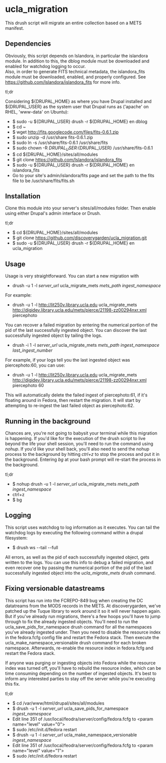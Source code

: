 ucla_migration
==============

This drush script will migrate an entire collection based on a METS manifest.

Dependencies
------------
Obviously, this script depends on Islandora, in particular the islandora module.  In addition to this, the dblog module must be downloaded and enabled for watchdog logging to occur.  
Also, in order to generate FITS technical metadata, the islandora_fits module must be downloaded, enabled, and properly configured.  See https://github.com/Islandora/islandora_fits for more info.

tl;dr

Considering ${DRUPAL_HOME} as where you have Drupal installed and ${DRUPAL_USER} as the system user that Drupal runs as ('apache' on RHEL, 'www-data' on Ubuntu):

* $ sudo -u ${DRUPAL_USER} drush -r ${DRUPAL_HOME} en dblog
* $ cd ~
* $ wget http://fits.googlecode.com/files/fits-0.6.1.zip
* $ sudo unzip -d /usr/share fits-0.6.1.zip
* $ sudo ln -s /usr/share/fits-0.6.1 /usr/share/fits
* $ sudo chown -R ${DRUPAL_USER}:${DRUPAL_USER} /usr/share/fits-0.6.1
* $ cd ${DRUPAL_HOME}/sites/all/modules
* $ git clone https://github.com/Islandora/islandora_fits
* $ sudo -u ${DRUPAL_USER} drush -r ${DRUPAL_HOME} en islandora_fits
* Go to your site's admin/islandora/fits page and set the path to the fits file to be /usr/share/fits/fits.sh

Installation
------------
Clone this module into your server's sites/all/modules folder.  Then enable using either Drupal's admin interface or Drush.

tl;dr
* $ cd ${DRUPAL_HOME}/sites/all/modules
* $ git clone https://github.com/discoverygarden/ucla_migration.git
* $ sudo -u ${DRUPAL_USER} drush -r ${DRUPAL_HOME} en ucla_migration

Usage
----
Usage is very straightforward.  You can start a new migration with
* drush -u 1 -l *server_url* ucla_migrate_mets *mets_path* *ingest_namespace*

For example:
* drush -u 1 -l http://lit250v.library.ucla.edu ucla_migrate_mets http://digidev.library.ucla.edu/mets/pierce/21198-zz00294nxr.xml piercephoto

You can recover a failed migration by entering the numerical portion of the pid of the last successfully ingested object.  You can discover the last successfully ingested object by tailing the logs.
* drush -i 1 -l *server_url* ucla_migrate_mets *mets_path* *ingest_namespace* *last_ingest_number*

For example, if your logs tell you the last ingested object was piercephoto:60, you can use:
* drush -u 1 -l http://lit250v.library.ucla.edu ucla_migrate_mets http://digidev.library.ucla.edu/mets/pierce/21198-zz00294nxr.xml piercephoto 60

This will automatically delete the failed ingest of piercephoto:61, if it's floating around in Fedora, then restart the migration.  It will start by attempting to re-ingest the last failed object as piercephoto:62.

Running in the background
-------------------------
Chances are, you're not going to babysit your terminal while this migration is happening.  If you'd like for the execution of the drush script to live beyond the life your shell session, you'll need to run the command using *nohup*.  If you'd like your shell back, you'll also need to send the nohup process to the background by hitting *ctrl+z* to stop the process and put it in the background.  Entering *bg* at your bash prompt will re-start the process in the background.

tl;dr
* $ nohup drush -u 1 -l *server_url* ucla_migrate_mets *mets_path* *ingest_namespace*
* ctrl+z
* $ bg

Logging
-------
This script uses watchdog to log information as it executes.  You can tail the watchdog logs by executing the following command within a drupal filesystem:
* $ drush ws --tail --full

All errors, as well as the pid of each successfully ingested object, gets written to the logs.  You can use this info to debug a failed migration, and even recover one by passing the numerical portion of the pid of the last successfully ingested object into the *ucla_migrate_mets* drush command.

Fixing versionable datastreams
------------------------------
This script has run into the FCREPO-849 bug when creating the DC datatreams from the MODS records in the METS.  At discoverygarden, we've patched up the Tuque library to work around it so it will never happen again.  But if you've already run migrations, there's a few hoops you'll have to jump through to fix the already ingested objects.  You'll need to run the ucla_save_pids_for_namespace drush command for all the namespaces you've already ingested under.  Then you need to disable the resource index in the fedora.fcfg config file and restart the Fedora stack.  Then execute the ucla_make_namespace_versionable drush command for each broken namespace.  Afterwards, re-enable the resource index in fedora.fcfg and restart the Fedora stack.

If anyone was purging or ingesting objects into Fedora while the resource index was turned off, you'll have to rebuild the resource index, which can be time consuming depending on the number of ingested objects.  It's best to inform any interested parties to stay off the server while you're executing this fix.

tl;dr
* $ cd /var/www/html/drupal/sites/all/modules
* $ drush -u 1 -l *server_url* ucla_save_pids_for_namespace *ingest_namespace*
* Edit line 351 of /usr/local/feodra/server/config/fedora.fcfg to &lt;param name="level" value="0"&gt;
* $ sudo /etc/init.d/fedora restart
* $ drush -u 1 -l *server_url* ucla_make_namespace_versionable *ingest_namespace*
* Edit line 351 of /usr/local/feodra/server/config/fedora.fcfg to &lt;param name="level" value="1"&gt;
* $ sudo /etc/init.d/fedora restart
